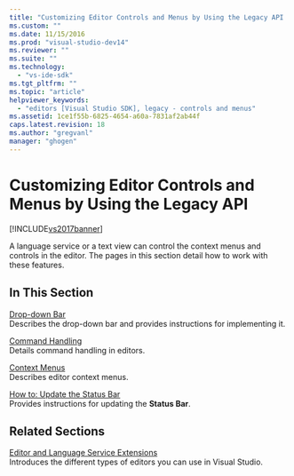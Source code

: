 ```yaml
---
title: "Customizing Editor Controls and Menus by Using the Legacy API | Microsoft Docs"
ms.custom: ""
ms.date: 11/15/2016
ms.prod: "visual-studio-dev14"
ms.reviewer: ""
ms.suite: ""
ms.technology: 
  - "vs-ide-sdk"
ms.tgt_pltfrm: ""
ms.topic: "article"
helpviewer_keywords: 
  - "editors [Visual Studio SDK], legacy - controls and menus"
ms.assetid: 1ce1f55b-6825-4654-a60a-7831af2ab44f
caps.latest.revision: 18
ms.author: "gregvanl"
manager: "ghogen"
---
```

# Customizing Editor Controls and Menus by Using the Legacy API
[!INCLUDE[vs2017banner](../includes/vs2017banner.md)]

A language service or a text view can control the context menus and controls in the editor. The pages in this section detail how to work with these features.  
  
## In This Section  
 [Drop-down Bar](../extensibility/drop-down-bar.md)  
 Describes the drop-down bar and provides instructions for implementing it.  
  
 [Command Handling](../extensibility/command-handling.md)  
 Details command handling in editors.  
  
 [Context Menus](../extensibility/context-menus.md)  
 Describes editor context menus.  
  
 [How to: Update the Status Bar](../extensibility/how-to-update-the-status-bar.md)  
 Provides instructions for updating the **Status Bar**.  
  
## Related Sections  
 [Editor and Language Service Extensions](../extensibility/editor-and-language-service-extensions.md)  
 Introduces the different types of editors you can use in Visual Studio.

